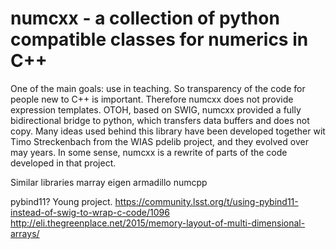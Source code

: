 numcxx - a collection of python compatible classes for numerics in C++
======================================================================

One of  the main goals: use  in teaching. So transparency  of the code
for people new to C++ is  important. Therefore numcxx does not provide
expression templates.   OTOH, based on  SWIG, numcxx provided  a fully
bidirectional bridge to python, which  transfers data buffers and does
not  copy. Many  ideas used  behind this  library have  been developed
together wit Timo Streckenbach from  the WIAS pdelib project, and they
evolved over may years. In some sense, numcxx is a rewrite of parts of
the code developed in that project.


Similar libraries
marray
eigen
armadillo
numcpp


   pybind11? Young project.
   https://community.lsst.org/t/using-pybind11-instead-of-swig-to-wrap-c-code/1096
   http://eli.thegreenplace.net/2015/memory-layout-of-multi-dimensional-arrays/  
